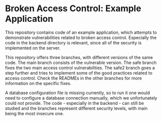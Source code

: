 # Broken Access Control: Example Application

This repository contains code of an example application, which attempts to demonstrate vulnerabilities related to broken access control. Especially the code in the backend directory is relevant, since all of the security is implemented on the server.

This repository offers three branches, with different versions of the same code.
The main branch consists of the vulnerable version.
The safe branch fixes the two main access control vulnerabilities.
The safe2 branch goes a step further and tries to implement some of the good practices related to access control.
Check the READMEs in the other branches for more information on the specific fixes.

A database configuration file is missing currently, so to run it
one would need to configure a database connection manually, which we unfortunately could not provide.
The code - especially in the backend - can still be studied and the branches represent different security levels, with main being the most insecure one.
